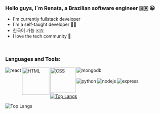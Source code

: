 ### Hello guys, I´m Renata, a Brazilian software engineer :brazil: :grinning:

- I´m currently fullstack developer
- I´m a self-taught developer :woman_technologist:
- 한국어 가능 :kr:
- I love the tech community :purple_heart:

<br />



### Languages and Tools:

<div>
  <img align="left" alt="react" src="https://img.shields.io/badge/react%20-%2320232a.svg?&style=for-the-badge&logo=react&logoColor=%2361DAFB"/>
  <img align="left" alt="HTML" width="86px" src="https://img.shields.io/badge/-html5-E34F26?&style=for-the-badge&logo=html5&logoColor=white"/>
  <img align="left" alt="CSS" width="80px" src="https://img.shields.io/badge/-css3-1572B6?&style=for-the-badge&logo=css3&logoColor=white"/>
  <img align="left" alt="mongodb" src="https://img.shields.io/badge/MongoDB-4DB33D?logo=mongodb&logoColor=white&style=for-the-badge"/>
</div>


<br />
<br />

<div>
  <img align="left" alt="python" src="https://img.shields.io/badge/python-4B8BBE?logo=python&logoColor=white&style=for-the-badge"/>
  <img align="left" alt="nodejs" src="https://img.shields.io/badge/-Node.js-black?&style=for-the-badge&logo=node.js&logoColor=339933"/>
  <img align="left" alt="express" src="https://img.shields.io/badge/-Express-grey?&style=for-the-badge&logo=express&logoColor=white"/>
</div>


<br />
<br />



[medium]: https://medium.com/@renatamachado_73871
[twitter]: https://twitter.com/rennatts
[linkedin]: https://www.linkedin.com/in/renata-machado11/


[![Top Langs](https://github-readme-stats.vercel.app/api/top-langs/?username=Rennatts&theme=dracula)](https://github.com/Rennatts/github-readme-stats)

![Top Langs](https://github-readme-stats.vercel.app/api/top-langs/?username=Rennatts&hide=css,scss,html&theme=tokyonight)
